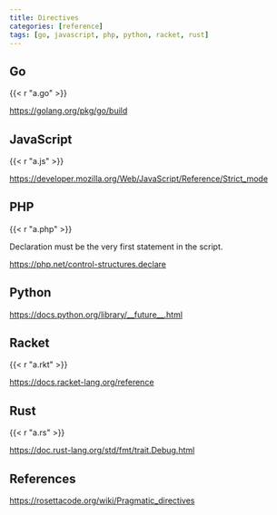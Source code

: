 ```yaml
---
title: Directives
categories: [reference]
tags: [go, javascript, php, python, racket, rust]
---
```


## Go

{{< r "a.go" >}}

<https://golang.org/pkg/go/build>

## JavaScript

{{< r "a.js" >}}

<https://developer.mozilla.org/Web/JavaScript/Reference/Strict_mode>

## PHP

{{< r "a.php" >}}

Declaration must be the very first statement in the script.

<https://php.net/control-structures.declare>

## Python

<https://docs.python.org/library/__future__.html>

## Racket

{{< r "a.rkt" >}}

<https://docs.racket-lang.org/reference>

## Rust

{{< r "a.rs" >}}

<https://doc.rust-lang.org/std/fmt/trait.Debug.html>

## References

<https://rosettacode.org/wiki/Pragmatic_directives>
